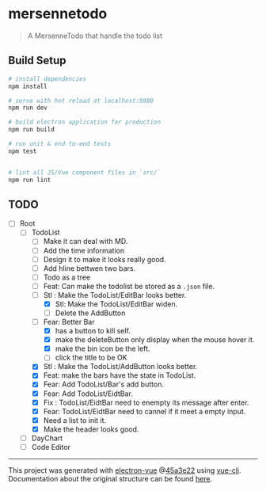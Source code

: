 # mersennetodo

> A MersenneTodo that handle the todo list

## Build Setup

``` bash
# install dependencies
npm install

# serve with hot reload at localhost:9080
npm run dev

# build electron application for production
npm run build

# run unit & end-to-end tests
npm test


# lint all JS/Vue component files in `src/`
npm run lint

```

## TODO

- [ ] Root
  - [ ] TodoList
    - [ ] Make it can deal with MD.
    - [ ] Add the time information
    - [ ] Design it to make it looks really good.
    - [ ] Add hline bettwen two bars.
    - [ ] Todo as a tree
    - [ ] Feat: Can make the todolist be stored as a `.json` file.
    - [ ] Stl : Make the TodoList/EditBar looks better.
      - [x] Stl: Make the TodoList/EditBar widen.
      - [ ] Delete the AddButton
    - [ ] Fear: Better Bar
      - [x] has a button to kill self.
      - [x] make the deleteButton only display when the mouse hover it.
      - [x] make the bin icon be the left.
      - [ ] click the title to be OK
    - [x] Stl : Make the TodoList/AddButton looks better.
    - [x] Feat: make the bars have the state in TodoList.
    - [x] Fear: Add TodoList/Bar's add button.
    - [x] Fear: Add TodoList/EidtBar.
    - [x] Fix : TodoList/EidtBar need to enempty its message after enter.
    - [x] Fear: TodoList/EidtBar need to cannel if it meet a empty input.
    - [x] Need a list to init it.
    - [x] Make the header looks good.
  - [ ] DayChart
  - [ ] Code Editor

---

This project was generated with
[electron-vue](https://github.com/SimulatedGREG/electron-vue)
@[45a3e22](https://github.com/SimulatedGREG/electron-vue/tree/45a3e224e7bb8fc71909021ccfdcfec0f461f634)
using [vue-cli](https://github.com/vuejs/vue-cli). Documentation about the
original structure can be found
[here](https://simulatedgreg.gitbooks.io/electron-vue/content/index.html).

